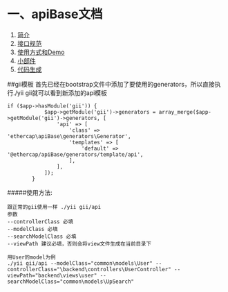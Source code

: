 # 一、apiBase文档

1. [简介](简介.md)
2. [接口规范](接口规范.md)
2. [使用方式和Demo](使用方式和Demo.md)
2. [小部件](小部件.md)
2. [代码生成](小部件.md)

##gii模板
首先已经在bootstrap文件中添加了要使用的generators，所以直接执行./yii gii就可以看到新添加的api模板
```
if ($app->hasModule('gii')) {
            $app->getModule('gii')->generators = array_merge($app->getModule('gii')->generators, [
                'api' => [
                    'class' => 'ethercap\apiBase\generators\Generator',
                    'templates' => [
                        'default' => '@ethercap/apiBase/generators/template/api',
                    ],
                ],
            ]);
        }
```
#####使用方法:
```
跟正常的gii使用一样 ./yii gii/api
参数 
--controllerClass 必填
--modelClass 必填
--searchModelClass 必填
--viewPath 建议必填，否则会将view文件生成在当前目录下

用User的model为例
./yii gii/api --modelClass="common\models\User" --controllerClass="\backend\controllers\UserController" --viewPath="backend\views\user" --searchModelClass="common\models\UpSearch"
``` 